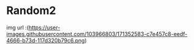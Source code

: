 # Random2

img url :(https://user-images.githubusercontent.com/103966803/171352583-c7e457c8-eedf-4666-b73d-117d320b79c6.png)
